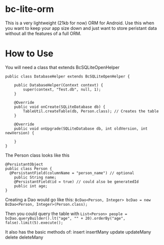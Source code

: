 bc-lite-orm
===========

This is a very lightweight (21kb 
for now) ORM for Android. Use this when you want to keep your app size down and just want to store peristant data without all the features of a full ORM.

How to Use
===========
You will need a class that extends BcSQLiteOpenHelper
```
public class DatabaseHelper extends BcSQLiteOpenHelper {
  
	public DatabaseHelper(Context context) {
		super(context, "Test.db", null, 1);
	}

	@Override
	public void onCreate(SQLiteDatabase db) {
		TableUtil.createTable(db, Person.class); // Creates the table
	}

	@Override
	public void onUpgrade(SQLiteDatabase db, int oldVersion, int newVersion) {
		
	}
}
```

The Person class looks like this
```
@PersistantObject
public class Person {
  @PersistantField(columnName = "person_name") // optional
	public String name;
	@PersistantField(id = true) // could also be generatedId
	public int age;
}
```

Creating a Dao would go like this:
`BcDao<Person, Integer> bcDao = new BcDao<Person, Integer>(Person.class);`

Then you could query the table with
`List<Person> people = bcDao.queryBuilder().lt("age", "" + 20).orderBy("age", false).limit(5).execute();`

It also has the basic methods of:
insert
insertMany
update
updateMany
delete
deleteMany
